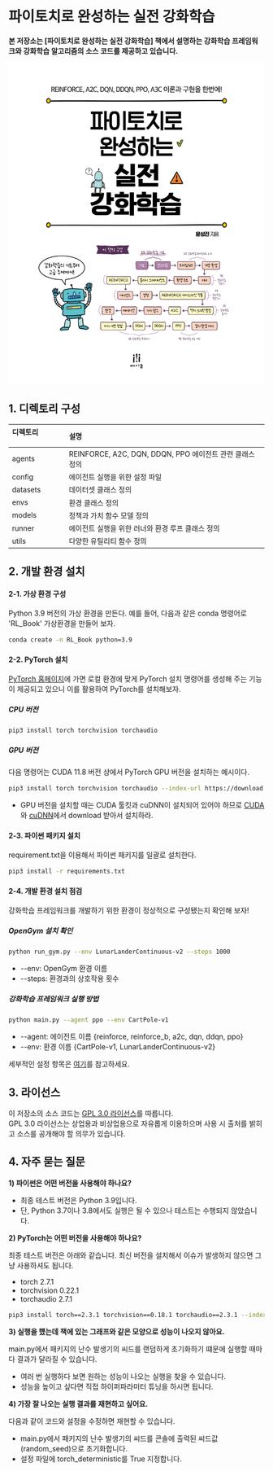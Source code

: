 # 파이토치로 완성하는 실전 강화학습
**본 저장소는 [파이토치로 완성하는 실전 강화학습] 책에서 설명하는 강화학습 프레임워크와 강화학습 알고리즘의 소스 코드를 제공하고 있습니다.**

<img src="img/cover.jpg" alt="cover" width="700"/>


## 1. 디렉토리 구성
|디렉토리              |설명                        |
|:--        |:--                          |
| agents 	| REINFORCE, A2C, DQN, DDQN, PPO 에이전트 관련 클래스 정의 |
| config	| 에이전트 실행을 위한 설정 파일 |
| datasets	| 데이터셋 클래스 정의 |
| envs	    | 환경 클래스 정의 |
| models	| 정책과 가치 함수 모델 정의 |
| runner	| 에이전트 실행을 위한 러너와 환경 루프 클래스 정의 |
| utils	    | 다양한 유틸리티 함수 정의 |

##  2. 개발 환경 설치
#### 2-1. 가상 환경 구성
Python 3.9 버전의 가상 환경을 만든다. 
예를 들어, 다음과 같은 conda 명령어로 'RL_Book' 가상환경을 만들어 보자.
```bash
conda create -n RL_Book python=3.9
```

#### 2-2. PyTorch 설치
[PyTorch 홈페이지](https://pytorch.org/get-started/locally/)에 가면 
로컬 환경에 맞게 PyTorch 설치 명령어를 생성해 주는 기능이 제공되고 있으니 
이를 활용하여 PyTorch를 설치해보자.
##### CPU 버전
```bash
pip3 install torch torchvision torchaudio
```
##### GPU 버전
다음 명령어는 CUDA 11.8 버전 상에서 PyTorch GPU 버전을 설치하는 예시이다.
```bash
pip3 install torch torchvision torchaudio --index-url https://download.pytorch.org/whl/cu118
```
   * GPU 버전을 설치할 때는 CUDA 툴킷과 cuDNN이 설치되어 있어야 하므로 [CUDA](https://developer.nvidia.com/cuda-downloads)와 [cuDNN](https://developer.nvidia.com/rdp/cudnn-archive)에서 download 받아서 설치하라.

#### 2-3. 파이썬 패키지 설치
requirement.txt을 이용해서 파이썬 패키지를 일괄로 설치한다.

```bash
pip3 install -r requirements.txt
```
#### 2-4. 개발 환경 설치 점검
강화학습 프레임워크를 개발하기 위한 환경이 정상적으로 구성됐는지 확인해 보자! 

##### OpenGym 설치 확인
```bash
python run_gym.py --env LunarLanderContinuous-v2 --steps 1000
```
   * --env: OpenGym 환경 이름 
   * --steps: 환경과의 상호작용 횟수

##### 강화학습 프레임워크 실행 방법
 
```bash
python main.py --agent ppo --env CartPole-v1
```
  * --agent: 에이전트 이름 {reinforce, reinforce_b, a2c, dqn, ddqn, ppo}
  * --env: 환경 이름 {CartPole-v1, LunarLanderContinuous-v2}

세부적인 설정 항목은 [여기](config/agents/README.md)를 참고하세요.

## 3. 라이선스
이 저장소의 소스 코드는 [GPL 3.0 라이선스](LICENSE)를 따릅니다.</br>
GPL 3.0 라이선스는 상업용과 비상업용으로 자유롭게 이용하으며 사용 시 출처를 밝히고 소스를 공개해야 할 의무가 있습니다.

## 4. 자주 묻는 질문

**1) 파이썬은 어떤 버전을 사용해야 하나요?**

  * 최종 테스트 버전은 Python 3.9입니다.</br>
  * 단, Python 3.7이나 3.8에서도 실행은 될 수 있으나 테스트는 수행되지 않았습니다. 

**2) PyTorch는 어떤 버전을 사용해야 하나요?**

최종 테스트 버전은 아래와 같습니다. 최신 버전을 설치해서 이슈가 발생하지 않으면 그냥 사용하셔도 됩니다.
  * torch 2.7.1
  * torchvision 0.22.1
  * torchaudio 2.7.1
```bash
pip3 install torch==2.3.1 torchvision==0.18.1 torchaudio==2.3.1 --index-url https://download.pytorch.org/whl/cu118
```
**3) 실행을 헀는데 책에 있는 그래프와 같은 모양으로 성능이 나오지 않아요.**

main.py에서 패키지의 난수 발생기의 씨드를 랜덤하게 초기화하기 떄문에 실행할 때마다 결과가 달라질 수 있습니다.
* 여러 번 실행하다 보면 원하는 성능이 나오는 실행을 찾을 수 있습니다. 
* 성능을 높이고 싶다면 직접 하이퍼파라미터 튜닝을 하시면 됩니다. 

**4) 가장 잘 나오는 실행 결과를 재현하고 싶어요.**

다음과 같이 코드와 설정을 수정하면 재현할 수 있습니다.
* main.py에서 패키지의 난수 발생기의 씨드를 콘솔에 출력된 씨드값(random_seed)으로 초기화합니다.
* 설정 파일에 torch_deterministic를 True 지정합니다.

